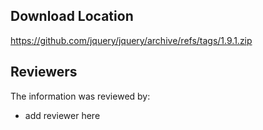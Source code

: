 ## Download Location

https://github.com/jquery/jquery/archive/refs/tags/1.9.1.zip

## Reviewers

The information was reviewed by:

* add reviewer here